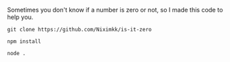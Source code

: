 Sometimes you don't know if a number is zero or not, so I made this code to help you.

`git clone https://github.com/Niximkk/is-it-zero`

`npm install`

`node .`
